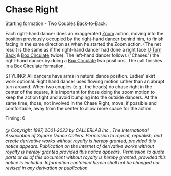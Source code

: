 
# Chase Right

Starting formation - Two Couples Back-to-Back. 

Each right-hand dancer does an exaggerated [Zoom](../b2/zoom.md) action, moving into the position
previously occupied by the right-hand dancer behind him, to finish facing in the same
direction as when he started the Zoom action. (The net result is the same as if the
right-hand dancer had done a right face [U Turn Back](../b1/turn_back.md) &
[Box Circulate](../b1/circulate.md) twice). The
left-hand dancer follows ("Chases") the right-hand dancer by doing a
[Box Circulate](../b1/circulate.md) two positions. The call finishes in a Box Circulate formation. 

STYLING: All dancers have  arms in natural dance position. Ladies'  skirt work optional. Right hand dancer uses flowing motion rather than an abrupt turn around. When two couples (e.g., the heads) do chase right in the center of the square, it is important for those doing the zoom motion to keep the action tight and avoid bumping into the outside dancers. At the same time, those, not involved in the Chase Right, move, if possible and comfortable, away from the center to allow more space for the action.

Timing: 6

###### @ Copyright 1997, 2001-2023 by CALLERLAB Inc., The International Association of Square Dance Callers. Permission to reprint, republish, and create derivative works without royalty is hereby granted, provided this notice appears. Publication on the Internet of derivative works without royalty is hereby granted provided this notice appears. Permission to quote parts or all of this document without royalty is hereby granted, provided this notice is included. Information contained herein shall not be changed nor revised in any derivation or publication.
